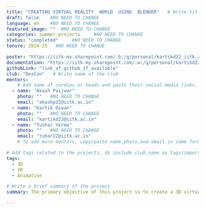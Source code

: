 ```yaml
---
title: "CREATING VIRTUAL REALITY  WORLD  USING  BLENDER"   # Write title of the project
draft: false    #NO NEED TO CHANGE
language: en    #NO NEED TO CHANGE
featured_image: ""  #NO NEED TO CHANGE
categories: summer-projects     #NO NEED TO CHANGE
status: "completed"     #NO NEED TO CHANGE
tenure: 2024-25   #NO NEED TO CHANGE

poster: "https://iitk-my.sharepoint.com/:b:/g/personal/kartikd22_iitk_ac_in/EUSjSbjTUIJEnK5s7wu7QQcBH0mZNIIlDntS7p9tsouaRQ?e=kqrfvY"     
documentation: "https://iitk-my.sharepoint.com/:w:/g/personal/kartikd22_iitk_ac_in/EQ-DetLyAi5MmDO-NxDrs9gBtelhl6fuIeNv3GQT6GKdtg?e=RNfd1H"
githubLink: "link_of_github_if_available"
club: "DesCon"   # Write name of the club
mentors:
    # Add name of cordies or heads and paste their social media links.
  - name: "Akash Paijwar"
    photo: ""   #NO NEED TO CHANGE
    email: "akashp22@iitk.ac.in"
  - name: "Kartik Diwan"
    photo: ""   #NO NEED TO CHANGE
    email: "kartikd22@iitk.ac.in"
  - name: "Tushar Verma"
    photo: ""   #NO NEED TO CHANGE
    email: "tuhar22@iitk.ac.in"
    # To add more mentors, copy/paste name,photo,and email in same format as above.

# Add tags related to the projects, do include club_name as tags(important)
tags: 
  - 3D
  - VR
  - Animation

# Write a brief summary of the project
summary: The primary objective of this project is to create a 3D virtual environment using an open source software Blender. The main motive is to make one comfortable in using the blender to create various projects and get known to its various applications.

---
```


